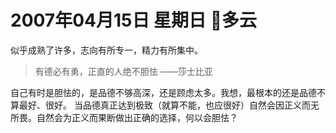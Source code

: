 # 2007年04月15日 星期日 多云

似乎成熟了许多，志向有所专一，精力有所集中。

>有德必有勇，正直的人绝不胆怯 ——莎士比亚

自己有时是胆怯的，是品德不够高深，还是顾虑太多。我想，最根本的还是品德不算最好、很好。
当品德真正达到极致（就算不能，也应很好）自然会因正义而无所畏。自然会为正义而果断做出正确的选择，何以会胆怯？